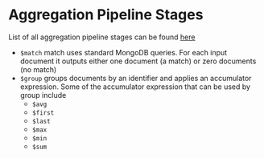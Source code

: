 # Aggregation Pipeline Stages

List of all aggregation pipeline stages can be found [here](https://docs.mongodb.com/manual/reference/operator/aggregation-pipeline/#aggregation-pipeline-operator-reference)

- `$match` match uses standard MongoDB queries. For each input document it outputs either one document (a match) or zero documents (no match)
- `$group` groups documents by an identifier and applies an accumulator expression. Some of the accumulator expression that can be used by group include
	- `$avg`
	- `$first`
	- `$last`
	- `$max`
	- `$min`
	- `$sum`